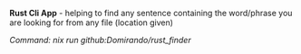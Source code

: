 <b>Rust Cli App</b> - helping to find any sentence containing the word/phrase you are looking for from any file (location given)

<i>Command: nix run github:Domirando/rust_finder</i>

